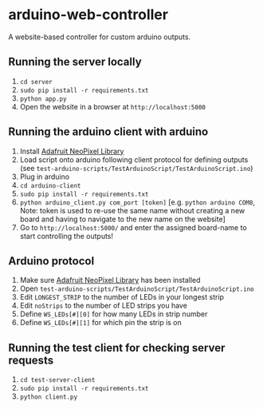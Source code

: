# arduino-web-controller
A website-based controller for custom arduino outputs.

## Running the server locally
1. `cd server`
2. `sudo pip install -r requirements.txt`
3. `python app.py`
4. Open the website in a browser at `http://localhost:5000`

## Running the arduino client with arduino
1. Install [Adafruit NeoPixel Library](https://learn.adafruit.com/adafruit-neopixel-uberguide/arduino-library-installation)
2. Load script onto arduino following client protocol for defining outputs (see `test-arduino-scripts/TestArduinoScript/TestArduinoScript.ino`)
3. Plug in arduino
4. `cd arduino-client`
5. `sudo pip install -r requirements.txt`
6. `python arduino_client.py com_port [token]` [e.g. `python arduino COM8`, Note: token is used to re-use the same name without creating a new board and having to navigate to the new name on the website]
7. Go to `http://localhost:5000/` and enter the assigned board-name to start controlling the outputs!

## Arduino protocol
1. Make sure [Adafruit NeoPixel Library](https://learn.adafruit.com/adafruit-neopixel-uberguide/arduino-library-installation) has been installed
2. Open `test-arduino-scripts/TestArduinoScript/TestArduinoScript.ino`
3. Edit `LONGEST_STRIP` to the number of LEDs in your longest strip
4. Edit `noStrips` to the number of LED strips you have
5. Define `WS_LEDs[#][0]` for how many LEDs in strip number
6. Define `WS_LEDs[#][1]` for which pin the strip is on

## Running the test client for checking server requests
1. `cd test-server-client`
2. `sudo pip install -r requirements.txt`
3. `python client.py`